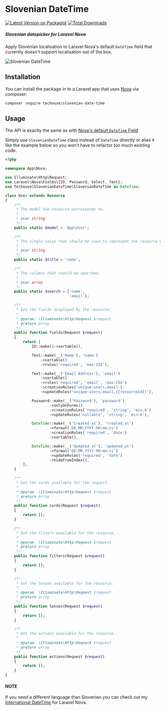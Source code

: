 # Slovenian DateTime

[![Latest Version on Packagist](https://img.shields.io/packagist/v/techouse/slovenian-date-time.svg?style=flat-square)](https://packagist.org/packages/techouse/slovenian-date-time)
[![Total Downloads](https://img.shields.io/packagist/dt/techouse/slovenian-date-time.svg?style=flat-square)](https://packagist.org/packages/techouse/slovenian-date-time)

##### Slovenian datepicker for Laravel Nova

Apply Slovenian localisation to Laravel Nova's default `DateTime` field that currently doesn't support localisation out of the box.

![Slovenian DateTime](./screenshot.png)

## Installation

You can install the package in to a Laravel app that uses [Nova](https://nova.laravel.com) via composer:

```bash
composer require techouse/slovenian-date-time
```

## Usage

The API is exactly the same as with [Nova's default `DateTime` Field](https://nova.laravel.com/docs/1.0/resources/fields.html#datetime-field)

Simply use `SlovenianDateTime` class instead of `DateTime` directly or alias it like the example below so you won't have to refactor too much existing code.

```php
<?php

namespace App\Nova;

use Illuminate\Http\Request;
use Laravel\Nova\Fields\{ID, Password, Select, Text};
use Techouse\SlovenianDateTime\SlovenianDateTime as DateTime;

class User extends Resource
{
    /**
     * The model the resource corresponds to.
     *
     * @var string
     */
    public static $model = 'App\User';

    /**
     * The single value that should be used to represent the resource when being displayed.
     *
     * @var string
     */
    public static $title = 'name';

    /**
     * The columns that should be searched.
     *
     * @var array
     */
    public static $search = ['name',
                             'email'];

    /**
     * Get the fields displayed by the resource.
     *
     * @param  \Illuminate\Http\Request $request
     * @return array
     */
    public function fields(Request $request)
    {
        return [
            ID::make()->sortable(),

            Text::make(__('Name'), 'name')
                ->sortable()
                ->rules('required', 'max:255'),

            Text::make(__('Email Address'), 'email')
                ->sortable()
                ->rules('required', 'email', 'max:254')
                ->creationRules('unique:users,email')
                ->updateRules('unique:users,email,{{resourceId}}'),

            Password::make(__('Password'), 'password')
                    ->onlyOnForms()
                    ->creationRules('required', 'string', 'min:6')
                    ->updateRules('nullable', 'string', 'min:6'),

            DateTime::make(__('Created at'), 'created_at')
                    ->format('DD.MM.YYYY HH:mm:ss')
                    ->creationRules('required', 'date')
                    ->sortable(),

            DateTime::make(__('Updated at'), 'updated_at')
                    ->format('DD.MM.YYYY HH:mm:ss')
                    ->updateRules('required', 'date')
                    ->hideFromIndex(),
        ];
    }

    /**
     * Get the cards available for the request.
     *
     * @param  \Illuminate\Http\Request $request
     * @return array
     */
    public function cards(Request $request)
    {
        return [];
    }

    /**
     * Get the filters available for the resource.
     *
     * @param  \Illuminate\Http\Request $request
     * @return array
     */
    public function filters(Request $request)
    {
        return [];
    }

    /**
     * Get the lenses available for the resource.
     *
     * @param  \Illuminate\Http\Request $request
     * @return array
     */
    public function lenses(Request $request)
    {
        return [];
    }

    /**
     * Get the actions available for the resource.
     *
     * @param  \Illuminate\Http\Request $request
     * @return array
     */
    public function actions(Request $request)
    {
        return [];
    }
}

```

#### NOTE
If you need a different language than Slovenian you can check out my [International DateTime](https://github.com/techouse/intl-date-time) for Laravel Nova.

